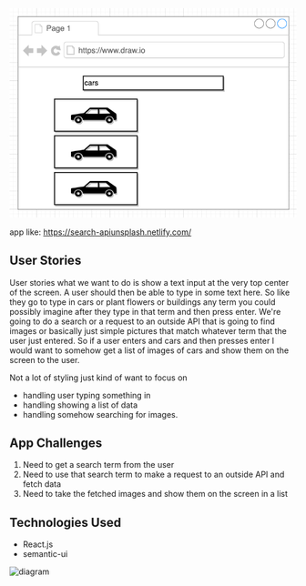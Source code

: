 
![diagram](pics.png "diagram")

app like: https://search-apiunsplash.netlify.com/

## User Stories
User stories
what we want to do is show a text input at the very top center of the screen.
A user should then be able to type in some text here. So like they go to type in cars or plant flowers or buildings any term you could possibly imagine after they type in that term and then press enter. We're going to do a search or a request to an outside API that is going to find images or basically just simple pictures that match whatever term that the user just entered. So if a user enters and cars and then presses enter I would want to somehow get a list of images of cars and show them on the screen to the user.

Not a lot of styling just kind of want to focus on
* handling user typing something in 
* handling showing a list of data 
* handling somehow searching for images.

## App Challenges
1. Need to get a search term from the user
2. Need to use that search term to make a request to an outside API and fetch data
3. Need to take the fetched images and show them on the screen in a list


## Technologies Used
* React.js
* semantic-ui

![diagram](pics.gif "diagram")
